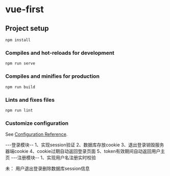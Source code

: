 # vue-first

## Project setup
```
npm install
```

### Compiles and hot-reloads for development
```
npm run serve
```

### Compiles and minifies for production
```
npm run build
```

### Lints and fixes files
```
npm run lint
```

### Customize configuration
See [Configuration Reference](https://cli.vuejs.org/config/).

---登录模块--
1、实现session验证
2、数据库存放cookie
3、退出登录销毁服务器端cookie
4、cookie过期自动返回登录页面
5、token有效期间自动返回用户主页
---注册模块--
1、实现用户名注册实时校验

未：
用户退出登录删除数据库session信息